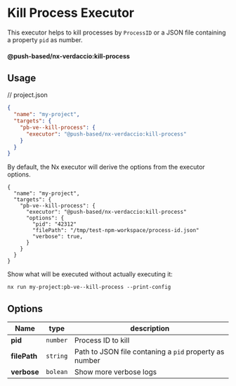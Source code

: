# Kill Process Executor

This executor helps to kill processes by `ProcessID` or a JSON file containing a property `pid` as number.

#### @push-based/nx-verdaccio:kill-process

## Usage

// project.json

```json
{
  "name": "my-project",
  "targets": {
    "pb-ve--kill-process": {
      "executor": "@push-based/nx-verdaccio:kill-process"
    }
  }
}
```

By default, the Nx executor will derive the options from the executor options.

```jsonc
{
  "name": "my-project",
  "targets": {
    "pb-ve--kill-process": {
      "executor": "@push-based/nx-verdaccio:kill-process"
      "options": {
        "pid": "42312"
        "filePath": "/tmp/test-npm-workspace/process-id.json"
        "verbose": true,
      }
    }
  }
}
```

Show what will be executed without actually executing it:

`nx run my-project:pb-ve--kill-process --print-config`

## Options

| Name         | type     | description                                            |
| ------------ | -------- | ------------------------------------------------------ |
| **pid**      | `number` | Process ID to kill                                     |
| **filePath** | `string` | Path to JSON file contaning a `pid` property as number |
| **verbose**  | `bolean` | Show more verbose logs                                 |
